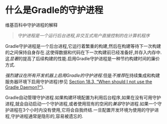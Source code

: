 # 什么是Gradle的守护进程

维基百科中守护进程的解释

> *守护进程是一个运行后台进程,非交互式用户直接控制的在计算机程序*

Gradle守护进程是一个后台进程,它运行着繁重的构建,然后在构建等待下一次构建的之间保持自身存在.这使得数据和代码在下一次构建前已经准备好,并存入内存中.这*显著*的提高了后续构建的性能.启用Gradle守护进程是一种节约构建时间的廉价方式.

*强烈建议在所有开发机器上启用Gradle的守护进程*.但是*不推荐*在持续集成和构建服务器环境下启用守护进程(参见 [Section 18.3, “When should I not use the Gradle Daemon?”](https://docs.gradle.org/current/userguide/gradle_daemon.html#when_should_i_not_use_the_gradle_daemon)).

Gradle自动管理守护进程.如果构建环境配置为利用后台程序,如果在没有可用守护进程,就会自动启动一个守护进程,或者使用现有的空闲的*兼容*守护进程.如果一个守护进程在3个小时内没有使用,它将会自我终结.一旦配置开发环境为使用的守护进程,守护进程通常是隐形的,容易被遗忘的.




